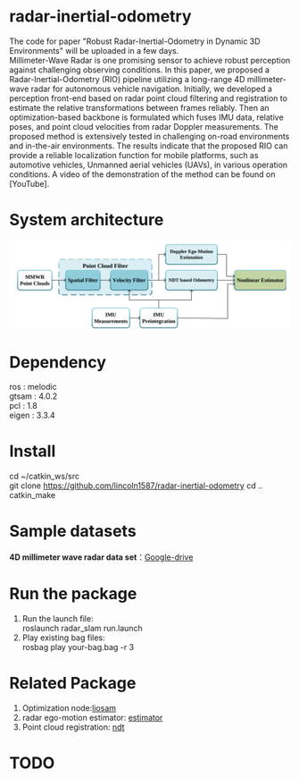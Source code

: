 # radar-inertial-odometry 
The code for paper "Robust Radar-Inertial-Odometry in Dynamic 3D Environments" will be uploaded in a few days.  
Millimeter-Wave Radar is one promising sensor to achieve robust perception against challenging observing conditions. In this paper, we proposed a Radar-Inertial-Odometry (RIO) pipeline utilizing a long-range 4D millimeter-wave radar for autonomous vehicle navigation. Initially, we developed a perception front-end based on radar point cloud filtering and registration to estimate the relative transformations between frames reliably. Then an optimization-based backbone is formulated which fuses IMU data, relative poses, and point cloud velocities from radar Doppler measurements. The proposed method is extensively tested in challenging on-road environments and in-the-air environments. The results indicate that the proposed RIO can provide a reliable localization function for mobile platforms, such as automotive vehicles, Unmanned aerial vehicles (UAVs), in various operation conditions. 
A video of the demonstration of the method can be found on [YouTube].
# System architecture
![frame](https://github.com/lincoln1587/radar-inertial-odometry/blob/master/radar_slam/doc/frame.png)

# Dependency
ros : melodic  
gtsam : 4.0.2  
pcl : 1.8  
eigen : 3.3.4   

# Install
cd ~/catkin_ws/src  
git clone https://github.com/lincoln1587/radar-inertial-odometry
cd ..  
catkin_make  

# Sample datasets
**4D millimeter wave radar data set**：[Google-drive](https://drive.google.com/file/d/13xzZ3uGyV6l2fjjCZix_S3XPCB6JCgLJ/view?usp=sharing)

# Run the package
1. Run the launch file:  
roslaunch radar_slam run.launch
2. Play existing bag files:  
rosbag play your-bag.bag -r 3


# Related Package
1. Optimization node:[liosam](https://github.com/TixiaoShan/LIO-SAM)
2. radar ego-motion estimator: [estimator](https://github.com/christopherdoer/rio)
3. Point cloud registration: [ndt](https://github.com/zju-sclab/NDT-library)

# TODO



